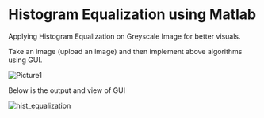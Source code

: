 # Histogram Equalization using Matlab

Applying Histogram Equalization on Greyscale Image for better visuals.

Take an image (upload an image) and then implement above algorithms using GUI.


![Picture1](https://user-images.githubusercontent.com/85974328/161429918-0428c919-3ec1-4e0b-be0e-4faa93f70563.jpg)

Below is the output and view of GUI

![hist_equalization](https://user-images.githubusercontent.com/85974328/164456463-5d400222-d611-4ec2-a555-0f611a7a0ec6.PNG)
